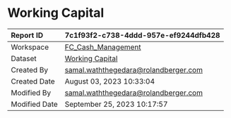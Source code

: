 



# Working Capital

|Report ID|7c1f93f2-c738-4ddd-957e-ef9244dfb428|
| :--- | :--- |
|Workspace|[FC_Cash_Management](../Workspaces/FC_Cash_Management.md)|
|Dataset|[Working Capital](../Datasets/Working-Capital.md)|
|Created By|samal.waththegedara@rolandberger.com|
|Created Date|August 03, 2023 10:33:04|
|Modified By|samal.waththegedara@rolandberger.com|
|Modified Date|September 25, 2023 10:17:57|
